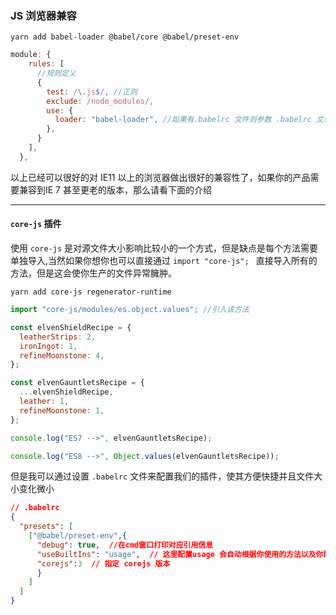 ### JS 浏览器兼容

```
yarn add babel-loader @babel/core @babel/preset-env
```

```javascript
module: {
    rules: [
      //规则定义
      {
        test: /\.js$/, //正则
        exclude: /node_modules/,
        use: {
          loader: "babel-loader", //如果有.babelrc 文件则参数 .babelrc 文件规则
        },
      }
    ],
  },
```

以上已经可以很好的对 IE11 以上的浏览器做出很好的兼容性了，如果你的产品需要兼容到IE 7 甚至更老的版本，那么请看下面的介绍

------

#### `core-js` 插件

使用   `core-js`  是对源文件大小影响比较小的一个方式，但是缺点是每个方法需要单独导入,当然如果你想你也可以直接通过  `import "core-js"; `  直接导入所有的方法，但是这会使你生产的文件异常臃肿。

```
yarn add core-js regenerator-runtime
```

```javascript
import "core-js/modules/es.object.values"; //引入该方法

const elvenShieldRecipe = {
  leatherStrips: 2,
  ironIngot: 1,
  refineMoonstone: 4,
};

const elvenGauntletsRecipe = {
  ...elvenShieldRecipe,
  leather: 1,
  refineMoonstone: 1,
};

console.log("ES7 -->", elvenGauntletsRecipe);

console.log("ES8 -->", Object.values(elvenGauntletsRecipe));
```

但是我可以通过设置  `.babelrc`  文件来配置我们的插件，使其方便快捷并且文件大小变化微小

```json
// .babelrc
{
  "presets": [
    ["@babel/preset-env",{ 
      "debug": true,  //在cmd窗口打印对应引用信息
      "useBuiltIns": "usage",  // 这里配置usage 会自动根据你使用的方法以及你配置的浏览器支持版本引入对于的方法。
      "corejs":3  // 指定 corejs 版本
      }
    ]
  ]
}
```

